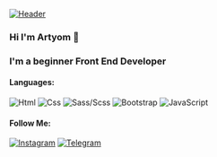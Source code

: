 [![Header](https://i.pinimg.com/originals/5c/5d/04/5c5d04c629c243571643a1ba5c517333.jpg)]()
### Hi I'm Artyom 👋
### I'm a beginner Front End Developer

#### Languages:
![Html](https://img.shields.io/badge/-Html-090909?style=for-the-badge&logo=html&logoColor=E9D54D)
![Css](https://img.shields.io/badge/-Css-090909?style=for-the-badge&logo=html&logoColor=E9D54D)
![Sass/Scss](https://img.shields.io/badge/-Sass/Scss-090909?style=for-the-badge&logo=html&logoColor=E9D54D)
![Bootstrap](https://img.shields.io/badge/-Bootstrap-090909?style=for-the-badge&logo=html&logoColor=E9D54D)
![JavaScript](https://img.shields.io/badge/-JavaScript-090909?style=for-the-badge&logo=html&logoColor=E9D54D)
#### Follow Me:
[![Instagram](https://img.shields.io/badge/-Instagram-090909?style=for-the-badge&logo=instagram&logoColor=FF8B00)](https://www.instagram.com/_a.r.t.y.o.m_/?r=nametag)
[![Telegram](https://img.shields.io/badge/-Telegram-090909?style=for-the-badge&logo=telegram&logoColor=27A0D9)](https://t.me/artyom05050)
